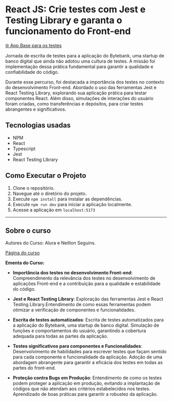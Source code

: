 # React JS: Crie testes com Jest e Testing Library e garanta o funcionamento do Front-end

[🌐 App Base para os testes]()

Jornada de escrita de testes para a aplicação do Bytebank, uma startup de banco digital que ainda não adotou uma cultura de testes. A missão foi implementação dessa prática fundamental para garantir a qualidade e confiabilidade do código.

Durante esse percurso, foi destacada a importância dos testes no contexto do desenvolvimento Front-end. Abordado o uso das ferramentas Jest e React Testing Library, explorando sua aplicação prática para testar componentes React. Além disso, simulações de interações do usuário foram criadas, como transferências e depósitos, para criar testes abrangentes e significativos.

## Tecnologias usadas

- NPM
- React
- Typescript
- Jest
- React Testing Library

## Como Executar o Projeto

1. Clone o repositório.
2. Navegue até o diretório do projeto.
3. Execute `npm install` para instalar as dependências.
4. Execute `npm run dev` para iniciar a aplicação localmente.
5. Acesse a aplicação em `localhost:5173`

---

## Sobre o curso

Autores do Curso: Alura e Neilton Seguins.

[Página do curso](https://cursos.alura.com.br/course/react-js-testes-automatizados-front-end)

**Ementa do Curso:**

- **Importância dos testes no desenvolvimento Front-end**: Compreendimento da relevância dos testes no desenvolvimento de aplicações Front-end e a contribuição para a qualidade e estabilidade do código.

- **Jest e React Testing Library**: Exploração das ferramentas Jest e React Testing Library.Entendimento de como essas ferramentas podem otimizar a verificação de componentes e funcionalidades.

- **Escrita de testes automatizados**: Escrita de testes automatizados para a aplicação do Bytebank, uma startup de banco digital. Simulação de funções e comportamentos do usuário, garantindo a cobertura adequada para todas as partes da aplicação.

- **Testes significativos para componentes e Funcionalidades**: Desenvolvimento de habilidades para escrever testes que façam sentido para cada componente e funcionalidade da aplicação. Adoção de uma abordagem abrangente para garantir a eficácia dos testes em todas as partes do front-end.

- **Proteção contra Bugs em Produção**: Entendimento de como os testes podem proteger a aplicação em produção, evitando a implantação de códigos que não atendam aos critérios estabelecidos nos testes. Aprendizado de boas práticas para garantir a robustez da aplicação.
